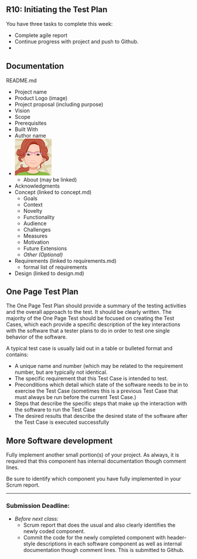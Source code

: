 ## R10: Initiating the Test Plan

You have three tasks to complete this week:
- Complete agile report
- Continue progress with project and push to Github.
-

## Documentation

README.md
- Project name
- Product Logo (image)
- Project proposal (including purpose)
- Vision
- Scope
- Prerequisites
- Built With
- Author name
- ![Jan Avatar](jp-avatar-sm.png)
  - About (may be linked)
- Acknowledgments
- Concept (linked to concept.md)
    - Goals
    - Context
    - Novelty
    - Functionality
    - Audience
    - Challenges
    - Measures
    - Motivation
    - Future Extensions
    - *Other (Optional)*
- Requirements (linked to requirements.md)
  - formal list of requirements
- Design (linked to design.md)

##  One Page Test Plan
The One Page Test Plan should provide a summary of the testing activities and the overall approach to the test. It should be clearly written. The majority of the One Page Test should be focused on
creating the Test Cases, which each provide a specific description of the key interactions with the software
that a tester plans to do in order to test one single behavior of the software.

A typical test case is usually laid out in a table or bulleted format and contains:
- A unique name and number (which may be related to the requirement number, but are typically
not identical.
- The specific requirement that this Test Case is intended to test.
- Preconditions which detail which state of the software needs to be in to exercise the Test Case
(sometimes this is a previous Test Case that must always be run before the current Test Case.)
- Steps that describe the specific steps that make up the interaction with the software to run the
Test Case
- The desired results that describe the desired state of the software after the Test Case is executed
successfully

## More Software development

Fully implement another small portion(s) of your project. As always, it is required that this component has internal documentation though comment lines.

Be sure to identify which component you have fully implemented in your Scrum report.

---
### Submission Deadline:
- *Before next class:*
  - Scrum report that does the usual and also clearly identifies the newly coded component.
  - Commit the code for the newly completed component with header-style descriptions in each software component as well as internal documentation though comment lines. This is submitted to Github.
